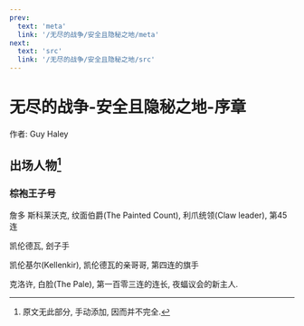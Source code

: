```yaml
---
prev:
  text: 'meta'
  link: '/无尽的战争/安全且隐秘之地/meta'
next:
  text: 'src'
  link: '/无尽的战争/安全且隐秘之地/src'
---
```


# 无尽的战争-安全且隐秘之地-序章

作者: Guy Haley

## 出场人物[^无尽的战争-安全且隐秘之地-序章-1]

[^无尽的战争-安全且隐秘之地-序章-1]: 原文无此部分, 手动添加, 因而并不完全.

### 棕袍王子号

詹多 斯科莱沃克, 纹面伯爵(The Painted Count), 利爪统领(Claw leader), 第45连

凯伦德瓦, 刽子手

凯伦基尔(Kellenkir), 凯伦德瓦的亲哥哥, 第四连的旗手

克洛许, 白脸(The Pale), 第一百零三连的连长, 夜蝠议会的新主人.
